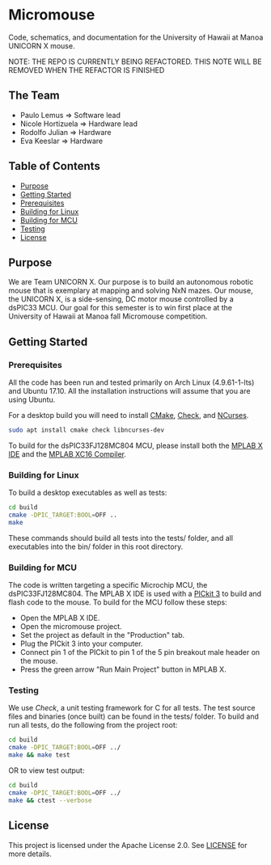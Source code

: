 # Micromouse
Code, schematics, and documentation for the University of Hawaii at Manoa UNICORN X mouse.

NOTE: THE REPO IS CURRENTLY BEING REFACTORED. THIS NOTE WILL BE REMOVED WHEN THE REFACTOR IS FINISHED

## The Team

* Paulo Lemus => Software lead
* Nicole Hortizuela => Hardware lead
* Rodolfo Julian => Hardware
* Eva Keeslar => Hardware

## Table of Contents

* [Purpose](#purpose)
* [Getting Started](#getting-started)
* [Prerequisites](#prerequisites)
* [Building for Linux](#building-for-linux)
* [Building for MCU](#building-for-mcu)
* [Testing](#testing)
* [License](#license)

## Purpose

We are Team UNICORN X. Our purpose is to build an autonomous robotic mouse that is exemplary at mapping and solving NxN mazes. Our mouse, the UNICORN X, is a side-sensing, DC motor mouse controlled by a dsPIC33 MCU. Our goal for this semester is to win first place at the University of Hawaii at Manoa fall Micromouse competition.

## Getting Started

### Prerequisites

All the code has been run and tested primarily on Arch Linux (4.9.61-1-lts) and Ubuntu 17.10. All the installation instructions will assume that you are using Ubuntu.

For a desktop build you will need to install [CMake](https://cmake.org/), [Check](https://github.com/libcheck/check), and [NCurses](https://www.gnu.org/software/ncurses/).

```bash
sudo apt install cmake check libncurses-dev
```

To build for the dsPIC33FJ128MC804 MCU, please install both the [MPLAB X IDE](http://www.microchip.com/mplab/mplab-x-ide) and the [MPLAB XC16 Compiler](http://www.microchip.com/mplab/compilers).


### Building for Linux

To build a desktop executables as well as tests:
```bash
cd build
cmake -DPIC_TARGET:BOOL=OFF ..
make
```
These commands should build all tests into the tests/ folder, and all executables into the bin/ folder in this root directory.

### Building for MCU

The code is written targeting a specific Microchip MCU, the dsPIC33FJ128MC804. The MPLAB X IDE is used with a [PICkit 3](http://www.microchip.com/Developmenttools/ProductDetails.aspx?PartNO=PG164130) to build and flash code to the mouse. To build for the MCU follow these steps:

* Open the MPLAB X IDE.
* Open the micromouse project.
* Set the project as default in the "Production" tab.
* Plug the PICkit 3 into your computer.
* Connect pin 1 of the PICkit to pin 1 of the 5 pin breakout male header on the mouse.
* Press the green arrow "Run Main Project" button in MPLAB X.

### Testing

We use *Check*, a unit testing framework for C for all tests. The test source files and binaries (once built) can be found in the tests/ folder.
To build and run all tests, do the following from the project root:
```bash
cd build
cmake -DPIC_TARGET:BOOL=OFF ../
make && make test
```
OR to view test output:
```bash
cd build
cmake -DPIC_TARGET:BOOL=OFF ../
make && ctest --verbose
```

## License

This project is licensed under the Apache License 2.0. See [LICENSE](LICENSE) for more details.
